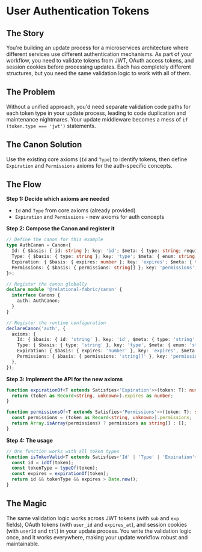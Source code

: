 # User Authentication Tokens

## The Story

You're building an update process for a microservices architecture where different services use different authentication mechanisms. As part of your workflow, you need to validate tokens from JWT, OAuth access tokens, and session cookies before processing updates. Each has completely different structures, but you need the same validation logic to work with all of them.

## The Problem

Without a unified approach, you'd need separate validation code paths for each token type in your update process, leading to code duplication and maintenance nightmares. Your update middleware becomes a mess of `if (token.type === 'jwt')` statements.

## The Canon Solution

Use the existing core axioms (`Id` and `Type`) to identify tokens, then define `Expiration` and `Permissions` axioms for the auth-specific concepts.

## The Flow

**Step 1: Decide which axioms are needed**
- `Id` and `Type` from core axioms (already provided)
- `Expiration` and `Permissions` - new axioms for auth concepts

**Step 2: Compose the Canon and register it**
```typescript
// Define the canon for this example
type AuthCanon = Canon<{
  Id: { $basis: { id: string }; key: 'id'; $meta: { type: string; required: string } };
  Type: { $basis: { type: string }; key: 'type'; $meta: { enum: string; discriminator: string } };
  Expiration: { $basis: { expires: number }; key: 'expires'; $meta: { type: string } };
  Permissions: { $basis: { permissions: string[] }; key: 'permissions'; $meta: { type: string } };
}>;

// Register the canon globally
declare module '@relational-fabric/canon' {
  interface Canons {
    auth: AuthCanon;
  }
}

// Register the runtime configuration
declareCanon('auth', {
  axioms: {
    Id: { $basis: { id: 'string' }, key: 'id', $meta: { type: 'string', required: 'true' } },
    Type: { $basis: { type: 'string' }, key: 'type', $meta: { enum: 'string', discriminator: 'string' } },
    Expiration: { $basis: { expires: 'number' }, key: 'expires', $meta: { type: 'string' } },
    Permissions: { $basis: { permissions: 'string[]' }, key: 'permissions', $meta: { type: 'string' } },
  },
});
```

**Step 3: Implement the API for the new axioms**
```typescript
function expirationOf<T extends Satisfies<'Expiration'>>(token: T): number {
  return (token as Record<string, unknown>).expires as number;
}

function permissionsOf<T extends Satisfies<'Permissions'>>(token: T): string[] {
  const permissions = (token as Record<string, unknown>).permissions;
  return Array.isArray(permissions) ? permissions as string[] : [];
}
```

**Step 4: The usage**
```typescript
// One function works with all token types
function isTokenValid<T extends Satisfies<'Id' | 'Type' | 'Expiration'>>(token: T): boolean {
  const id = idOf(token);
  const tokenType = typeOf(token);
  const expires = expirationOf(token);
  return id && tokenType && expires > Date.now();
}
```

## The Magic

The same validation logic works across JWT tokens (with `sub` and `exp` fields), OAuth tokens (with `user_id` and `expires_at`), and session cookies (with `userId` and `ttl`) in your update process. You write the validation logic once, and it works everywhere, making your update workflow robust and maintainable.